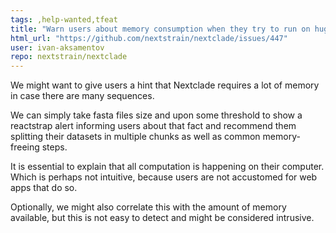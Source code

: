 ```yaml
---
tags: ,help-wanted,tfeat
title: "Warn users about memory consumption when they try to run on huge datasets"
html_url: "https://github.com/nextstrain/nextclade/issues/447"
user: ivan-aksamentov
repo: nextstrain/nextclade
---
```


We might want to give users a hint that Nextclade requires a lot of memory in case there are many sequences. 

We can simply take fasta files size and upon some threshold to show a reactstrap alert informing users about that fact and recommend them splitting their datasets in multiple chunks as well as common memory-freeing steps.

It is essential to explain that all computation is happening on their computer. Which is perhaps not intuitive, because users are not accustomed for web apps that do so.


Optionally, we might also correlate this with the amount of memory available, but this is not easy to detect and might be considered intrusive.
